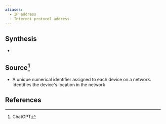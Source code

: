 ```yaml
---
aliases:
  - IP address
  - Internet protocol address
---
```

## Synthesis
- 
## Source[^1]
- A unique numerical identifier assigned to each device on a network. Identifies the device's location in the network
## References

[^1]: ChatGPT